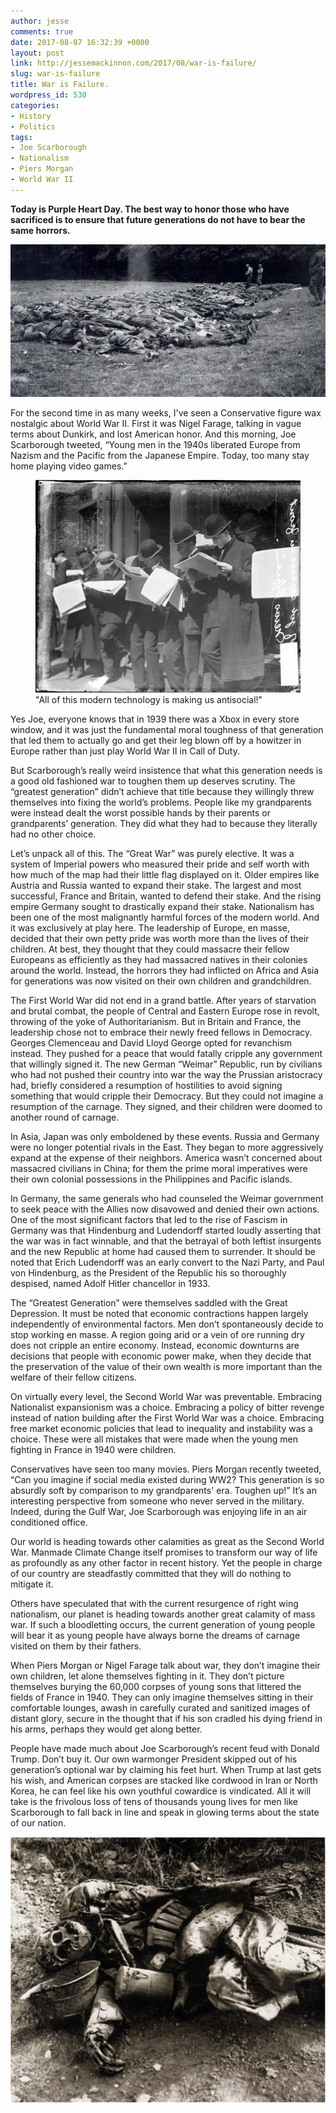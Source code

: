 ```yaml
---
author: jesse
comments: true
date: 2017-08-07 16:32:39 +0000
layout: post
link: http://jessemackinnon.com/2017/08/war-is-failure/
slug: war-is-failure
title: War is Failure.
wordpress_id: 530
categories:
- History
- Politics
tags:
- Joe Scarborough
- Nationalism
- Piers Morgan
- World War II
---
```


<strong>Today is Purple Heart Day. The best way to honor those who have sacrificed is to ensure that future generations do not have to bear the same horrors.</strong>

<img src="/images/2017/normandy-dead-germans.jpeg" alt="">

For the second time in as many weeks, I've seen a Conservative figure wax nostalgic about World War II. First it was Nigel Farage, talking in vague terms about Dunkirk, and lost American honor. And this morning, Joe Scarborough tweeted, “Young men in the 1940s liberated Europe from Nazism and the Pacific from the Japanese Empire. Today, too many stay home playing video games.”

<figure class="img--centered">
  <img src="/images/2017/newspapers.jpg">
  <figcaption>"All of this modern technology is making us antisocial!"</figcaption>
</figure>

Yes Joe, everyone knows that in 1939 there was a Xbox in every store window, and it was just the fundamental moral toughness of that generation that led them to actually go and get their leg blown off by a howitzer in Europe rather than just play World War II in Call of Duty.

But Scarborough’s really weird insistence that what this generation needs is a good old fashioned war to toughen them up deserves scrutiny. The “greatest generation” didn’t achieve that title because they willingly threw themselves into fixing the world’s problems. People like my grandparents were instead dealt the worst possible hands by their parents or grandparents’ generation. They did what they had to because they literally had no other choice.

Let’s unpack all of this. The “Great War” was purely elective. It was a system of Imperial powers who measured their pride and self worth with how much of the map had their little flag displayed on it. Older empires like Austria and Russia wanted to expand their stake. The largest and most successful, France and Britain, wanted to defend their stake. And the rising empire Germany sought to drastically expand their stake. Nationalism has been one of the most malignantly harmful forces of the modern world. And it was exclusively at play here. The leadership of Europe, en masse, decided that their own petty pride was worth more than the lives of their children. At best, they thought that they could massacre their fellow Europeans as efficiently as they had massacred natives in their colonies around the world. Instead, the horrors they had inflicted on Africa and Asia for generations was now visited on their own children and grandchildren.

The First World War did not end in a grand battle. After years of starvation and brutal combat, the people of Central and Eastern Europe rose in revolt, throwing of the yoke of Authoritarianism. But in Britain and France, the leadership chose not to embrace their newly freed fellows in Democracy. Georges Clemenceau and David Lloyd George opted for revanchism instead. They pushed for a peace that would fatally cripple any government that willingly signed it. The new German “Weimar” Republic, run by civilians who had not pushed their country into war the way the Prussian aristocracy had, briefly considered a resumption of hostilities to avoid signing something that would cripple their Democracy. But they could not imagine a resumption of the carnage. They signed, and their children were doomed to another round of carnage.

In Asia, Japan was only emboldened by these events. Russia and Germany were no longer potential rivals in the East. They began to more aggressively expand at the expense of their neighbors. America wasn’t concerned about massacred civilians in China; for them the prime moral imperatives were their own colonial possessions in the Philippines and Pacific islands.

In Germany, the same generals who had counseled the Weimar government to seek peace with the Allies now disavowed and denied their own actions. One of the most significant factors that led to the rise of Fascism in Germany was that Hindenburg and Ludendorff started loudly asserting that the war was in fact winnable, and that the betrayal of both leftist insurgents and the new Republic at home had caused them to surrender. It should be noted that Erich Ludendorff was an early convert to the Nazi Party, and Paul von Hindenburg, as the President of the Republic his so thoroughly despised, named Adolf Hitler chancellor in 1933.

The “Greatest Generation” were themselves saddled with the Great Depression. It must be noted that economic contractions happen largely independently of environmental factors. Men don’t spontaneously decide to stop working en masse. A region going arid or a vein of ore running dry does not cripple an entire economy. Instead, economic downturns are decisions that people with economic power make, when they decide that the preservation of the value of their own wealth is more important than the welfare of their fellow citizens.

On virtually every level, the Second World War was preventable. Embracing Nationalist expansionism was a choice. Embracing a policy of bitter revenge instead of nation building after the First World War was a choice. Embracing free market economic policies that lead to inequality and instability was a choice. These were all mistakes that were made when the young men fighting in France in 1940 were children.

Conservatives have seen too many movies. Piers Morgan recently tweeted, “Can you imagine if social media existed during WW2? This generation is so absurdly soft by comparison to my grandparents' era. Toughen up!” It’s an interesting perspective from someone who never served in the military. Indeed, during the Gulf War, Joe Scarborough was enjoying life in an air conditioned office.

Our world is heading towards other calamities as great as the Second World War. Manmade Climate Change itself promises to transform our way of life as profoundly as any other factor in recent history. Yet the people in charge of our country are steadfastly committed that they will do nothing to mitigate it.

Others have speculated that with the current resurgence of right wing nationalism, our planet is heading towards another great calamity of mass war. If such a bloodletting occurs, the current generation of young people will bear it as young people have always borne the dreams of carnage visited on them by their fathers.

When Piers Morgan or Nigel Farage talk about war, they don’t imagine their own children, let alone themselves fighting in it. They don’t picture themselves burying the 60,000 corpses of young sons that littered the fields of France in 1940. They can only imagine themselves sitting in their comfortable lounges, awash in carefully curated and sanitized images of distant glory, secure in the thought that if his son cradled his dying friend in his arms, perhaps they would get along better.

People have made much about Joe Scarborough’s recent feud with Donald Trump. Don’t buy it. Our own warmonger President skipped out of his generation’s optional war by claiming his feet hurt. When Trump at last gets his wish, and American corpses are stacked like cordwood in Iran or North Korea, he can feel like his own youthful cowardice is vindicated. All it will take is the frivolous loss of tens of thousands young lives for men like Scarborough to fall back in line and speak in glowing terms about the state of our nation.

[![](/images/2017/dead-of-war_sm.jpg)](/images/2017/dead-of-war.jpg)
